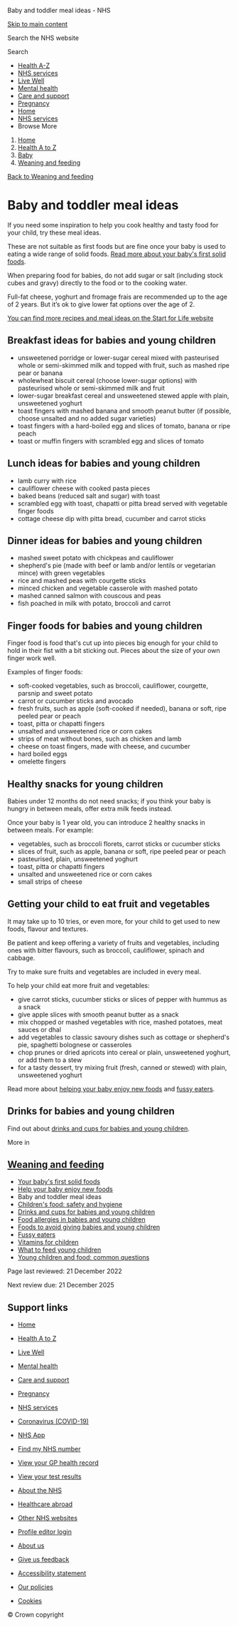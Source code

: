 








Baby and toddler meal ideas \- NHS








































[Skip to main content](#maincontent)









Search the NHS website






Search









* [Health A\-Z](/conditions/)
* [NHS services](/nhs-services/)
* [Live Well](/live-well/)
* [Mental health](/mental-health/)
* [Care and support](/conditions/social-care-and-support-guide/)
* [Pregnancy](/pregnancy/)
* [Home](/)
* [NHS services](/nhs-services/)
* Browse
 More








1. [Home](/)
2. [Health A to Z](/conditions/)
3. [Baby](/conditions/baby/)
4. [Weaning and feeding](/conditions/baby/weaning-and-feeding/)



[Back to 
 Weaning and feeding](/conditions/baby/weaning-and-feeding/) 









Baby and toddler meal ideas
===========================








If you need some inspiration to help you cook healthy and tasty food for your child, try these meal ideas.

These are not suitable as first foods but are fine once your baby is used to eating a wide range of solid foods. [Read more about your baby's first solid foods](/conditions/baby/weaning-and-feeding/babys-first-solid-foods/).

When preparing food for babies, do not add sugar or salt (including stock cubes and gravy) directly to the food or to the cooking water.

Full\-fat cheese, yoghurt and fromage frais are recommended up to the age of 2 years. But it’s ok to give lower fat options over the age of 2\.

[You can find more recipes and meal ideas on the Start for Life website](https://www.nhs.uk/start-for-life/baby/recipes-and-meal-ideas/)




Breakfast ideas for babies and young children
---------------------------------------------


* unsweetened porridge or lower\-sugar cereal mixed with pasteurised whole or semi\-skimmed milk and topped with fruit, such as mashed ripe pear or banana
* wholewheat biscuit cereal (choose lower\-sugar options) with pasteurised whole or semi\-skimmed milk and fruit
* lower\-sugar breakfast cereal and unsweetened stewed apple with plain, unsweetened yoghurt
* toast fingers with mashed banana and smooth peanut butter (if possible, choose unsalted and no added sugar varieties)
* toast fingers with a hard\-boiled egg and slices of tomato, banana or ripe peach
* toast or muffin fingers with scrambled egg and slices of tomato




Lunch ideas for babies and young children
-----------------------------------------


* lamb curry with rice
* cauliflower cheese with cooked pasta pieces
* baked beans (reduced salt and sugar) with toast
* scrambled egg with toast, chapatti or pitta bread served with vegetable finger foods
* cottage cheese dip with pitta bread, cucumber and carrot sticks




Dinner ideas for babies and young children
------------------------------------------


* mashed sweet potato with chickpeas and cauliflower
* shepherd's pie (made with beef or lamb and/or lentils or vegetarian mince) with green vegetables
* rice and mashed peas with courgette sticks
* minced chicken and vegetable casserole with mashed potato
* mashed canned salmon with couscous and peas
* fish poached in milk with potato, broccoli and carrot




Finger foods for babies and young children
------------------------------------------


Finger food is food that's cut up into pieces big enough for your child to hold in their fist with a bit sticking out. Pieces about the size of your own finger work well.

Examples of finger foods:

* soft\-cooked vegetables, such as broccoli, cauliflower, courgette, parsnip and sweet potato
* carrot or cucumber sticks and avocado
* fresh fruits, such as apple (soft\-cooked if needed), banana or soft, ripe peeled pear or peach
* toast, pitta or chapatti fingers
* unsalted and unsweetened rice or corn cakes
* strips of meat without bones, such as chicken and lamb
* cheese on toast fingers, made with cheese, and cucumber
* hard boiled eggs
* omelette fingers




Healthy snacks for young children
---------------------------------


Babies under 12 months do not need snacks; if you think your baby is hungry in between meals, offer extra milk feeds instead.

Once your baby is 1 year old, you can introduce 2 healthy snacks in between meals. For example:

* vegetables, such as broccoli florets, carrot sticks or cucumber sticks
* slices of fruit, such as apple, banana or soft, ripe peeled pear or peach
* pasteurised, plain, unsweetened yoghurt
* toast, pitta or chapatti fingers
* unsalted and unsweetened rice or corn cakes
* small strips of cheese




Getting your child to eat fruit and vegetables
----------------------------------------------


It may take up to 10 tries, or even more, for your child to get used to new foods, flavour and textures.

Be patient and keep offering a variety of fruits and vegetables, including ones with bitter flavours, such as broccoli, cauliflower, spinach and cabbage.

Try to make sure fruits and vegetables are included in every meal.

To help your child eat more fruit and vegetables:

* give carrot sticks, cucumber sticks or slices of pepper with hummus as a snack
* give apple slices with smooth peanut butter as a snack
* mix chopped or mashed vegetables with rice, mashed potatoes, meat sauces or dhal
* add vegetables to classic savoury dishes such as cottage or shepherd's pie, spaghetti bolognese or casseroles
* chop prunes or dried apricots into cereal or plain, unsweetened yoghurt, or add them to a stew
* for a tasty dessert, try mixing fruit (fresh, canned or stewed) with plain, unsweetened yoghurt

Read more about [helping your baby enjoy new foods](/conditions/baby/weaning-and-feeding/help-your-baby-enjoy-new-foods/) and [fussy eaters](/conditions/baby/weaning-and-feeding/fussy-eaters/).




Drinks for babies and young children
------------------------------------


Find out about [drinks and cups for babies and young children](/conditions/baby/weaning-and-feeding/drinks-and-cups-for-babies-and-young-children/).









More in
 
 [Weaning and feeding](/conditions/baby/weaning-and-feeding/)
-----------------------------------------------------------------------



* [Your baby's first solid foods](https://www.nhs.uk/conditions/baby/weaning-and-feeding/babys-first-solid-foods/)
* [Help your baby enjoy new foods](https://www.nhs.uk/conditions/baby/weaning-and-feeding/help-your-baby-enjoy-new-foods/)
* Baby and toddler meal ideas
* [Children's food: safety and hygiene](https://www.nhs.uk/conditions/baby/weaning-and-feeding/childrens-food-safety-and-hygiene/)
* [Drinks and cups for babies and young children](https://www.nhs.uk/conditions/baby/weaning-and-feeding/drinks-and-cups-for-babies-and-young-children/)
* [Food allergies in babies and young children](https://www.nhs.uk/conditions/baby/weaning-and-feeding/food-allergies-in-babies-and-young-children/)
* [Foods to avoid giving babies and young children](https://www.nhs.uk/conditions/baby/weaning-and-feeding/foods-to-avoid-giving-babies-and-young-children/)
* [Fussy eaters](https://www.nhs.uk/conditions/baby/weaning-and-feeding/fussy-eaters/)
* [Vitamins for children](https://www.nhs.uk/conditions/baby/weaning-and-feeding/vitamins-for-children/)
* [What to feed young children](https://www.nhs.uk/conditions/baby/weaning-and-feeding/what-to-feed-young-children/)
* [Young children and food: common questions](https://www.nhs.uk/conditions/baby/weaning-and-feeding/young-children-and-food-common-questions/)








 Page last reviewed: 21 December 2022
   

 Next review due: 21 December 2025
 








Support links
-------------



* [Home](/)
* [Health A to Z](/conditions/)
* [Live Well](/live-well/)
* [Mental health](/mental-health/)
* [Care and support](/conditions/social-care-and-support-guide/)
* [Pregnancy](/pregnancy/)
* [NHS services](/nhs-services/)
* [Coronavirus (COVID\-19\)](/conditions/coronavirus-covid-19/)


* [NHS App](/nhs-app/)
* [Find my NHS number](/nhs-services/online-services/find-nhs-number/)
* [View your GP health record](/nhs-services/gps/view-your-gp-health-record/)
* [View your test results](/nhs-services/online-services/view-your-test-results/)
* [About the NHS](/using-the-nhs/about-the-nhs/)
* [Healthcare abroad](/using-the-nhs/healthcare-abroad/apply-for-a-free-uk-global-health-insurance-card-ghic/)


* [Other NHS websites](/nhs-sites/)
* [Profile editor login](/our-policies/profile-editor-login/)


* [About us](/about-us/)
* [Give us feedback](/give-feedback-about-the-nhs-website/)
* [Accessibility statement](/accessibility-statement/)
* [Our policies](/our-policies/)
* [Cookies](/our-policies/cookies-policy/)




© Crown copyright









